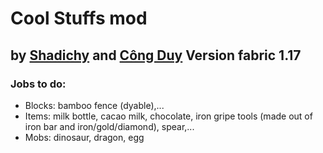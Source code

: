 # Cool Stuffs mod
**by [Shadichy](https://github.com/shadichy) and [Công Duy](https://www.facebook.com/profile.php?id=100014836779779)**
Version fabric 1.17
-----

### Jobs to do:
* Blocks: bamboo fence (dyable),...
* Items: milk bottle, cacao milk, chocolate, iron gripe tools (made out of iron bar and iron/gold/diamond), spear,...
* Mobs: dinosaur, dragon, egg
